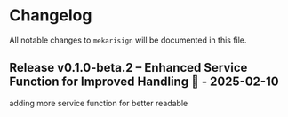 # Changelog

All notable changes to `mekarisign` will be documented in this file.

## Release v0.1.0-beta.2 – Enhanced Service Function for Improved Handling 🚀 - 2025-02-10

adding more service function for better readable
